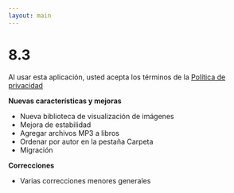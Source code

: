 ```yaml
---
layout: main
---
```


# 8.3

Al usar esta aplicación, usted acepta los términos de la [Política de privacidad](/PrivacyPolicy/es)

**Nuevas características y mejoras**

* Nueva biblioteca de visualización de imágenes
* Mejora de estabilidad
* Agregar archivos MP3 a libros
* Ordenar por autor en la pestaña Carpeta
* Migración

**Correcciones**
* Varias correcciones menores generales
